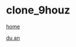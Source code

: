 # clone_9houz


[home](https://pkvip9999.github.io/clone_9houz/app/)

[du an](https://pkvip9999.github.io/clone_9houz/app/duan.html)